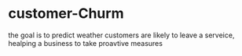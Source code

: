 # customer-Churm
the goal is to predict weather customers are likely to leave a serveice, healping a business to take proavtive measures
